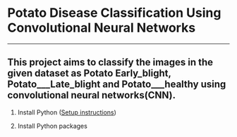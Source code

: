 # Potato Disease Classification Using Convolutional Neural Networks
---
This project aims to classify the images in the given dataset as Potato Early_blight, Potato___Late_blight and Potato___healthy using convolutional neural networks(CNN).
---
1. Install Python ([Setup instructions](https://wiki.python.org/moin/BeginnersGuide/Download))

2. Install Python packages
  
